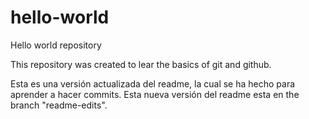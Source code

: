 # hello-world
Hello world repository

This repository was created to lear the basics of git and github.

Esta es una versión actualizada del readme, la cual se ha hecho para aprender
a hacer commits. Esta nueva versión del readme esta en the branch "readme-edits".
